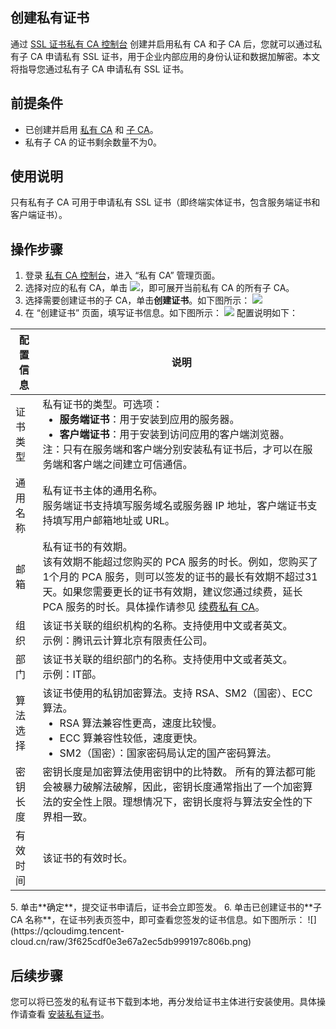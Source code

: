 ## 创建私有证书
通过 [SSL 证书私有 CA 控制台](https://console.cloud.tencent.com/private-ca) 创建并启用私有 CA 和子 CA 后，您就可以通过私有子 CA 申请私有 SSL 证书，用于企业内部应用的身份认证和数据加解密。本文将指导您通过私有子 CA 申请私有 SSL 证书。

## 前提条件
- 已创建并启用 [私有 CA](https://cloud.tencent.com/document/product/400/72329) 和 [子 CA](https://cloud.tencent.com/document/product/400/72330)。
- 私有子 CA 的证书剩余数量不为0。

## 使用说明
只有私有子 CA 可用于申请私有 SSL 证书（即终端实体证书，包含服务端证书和客户端证书）。

## 操作步骤
1. 登录 [私有 CA 控制台](https://console.cloud.tencent.com/private-ca)，进入 “私有 CA” 管理页面。
2. 选择对应的私有 CA，单击 <img src="https://qcloudimg.tencent-cloud.cn/raw/2a778da88f2967b7115274d776528941.png"/>，即可展开当前私有 CA 的所有子 CA。
3. 选择需要创建证书的子 CA，单击**创建证书**。如下图所示：
![](https://qcloudimg.tencent-cloud.cn/raw/bf83b7da8f0911dbf88c06241ca10cec.png)
4. 在 “创建证书” 页面，填写证书信息。如下图所示：
![](https://qcloudimg.tencent-cloud.cn/raw/f5a182beb1c033efd11383aba851f148.png)
配置说明如下：
<table>
<thead>
  <tr>
    <th>配置信息</th>
    <th>说明</th>
  </tr>
</thead>
<tbody>
  <tr>
    <td>证书类型</td>
    <td>私有证书的类型。可选项：<ul style="margin:0"><li><b>服务端证书</b>：用于安装到应用的服务器。</li><li><b>客户端证书</b>：用于安装到访问应用的客户端浏览器。</li></ul>注：只有在服务端和客户端分别安装私有证书后，才可以在服务端和客户端之间建立可信通信。</td>
  </tr>
  <tr>
    <td>通用名称</td>
    <td>私有证书主体的通用名称。<br>服务端证书支持填写服务域名或服务器 IP 地址，客户端证书支持填写用户邮箱地址或 URL。</td>
  </tr>
  <tr>
    <td>邮箱</td>
    <td>私有证书的有效期。<br>该有效期不能超过您购买的 PCA 服务的时长。例如，您购买了1个月的 PCA 服务，则可以签发的证书的最长有效期不超过31天。如果您需要更长的证书有效期，建议您通过续费，延长 PCA 服务的时长。具体操作请参见 <a href="https://cloud.tencent.com/document/product/400/72332">续费私有 CA</a>。</td>
  </tr>
  <tr>
    <td>组织</td>
    <td>该证书关联的组织机构的名称。支持使用中文或者英文。<br>示例：腾讯云计算北京有限责任公司。</td>
  </tr>
  <tr>
    <td>部门</td>
    <td>该证书关联的组织部门的名称。支持使用中文或者英文。<br>示例：IT部。</td>
  </tr>
  <tr>
    <td>算法选择</td>
    <td>该证书使用的私钥加密算法。支持 RSA、SM2（国密）、ECC 算法。<ul style="margin:0"><li>RSA 算法兼容性更高，速度比较慢。</li><li>ECC 算兼容性较低，速度更快。</li><li>SM2（国密）：国家密码局认定的国产密码算法。</li></ul></td>
  </tr>
  <tr>
    <td>密钥长度</td>
    <td>密钥长度是加密算法使用密钥中的比特数。 所有的算法都可能会被暴力破解法破解，因此，密钥长度通常指出了一个加密算法的安全性上限。理想情况下，密钥长度将与算法安全性的下界相一致。</td>
  </tr>
  <tr>
    <td>有效时间</td>
    <td>该证书的有效时长。</td>
  </tr>
</tbody>
</table>
5. 单击**确定**，提交证书申请后，证书会立即签发。
6. 单击已创建证书的**子 CA 名称**，在证书列表页签中，即可查看您签发的证书信息。如下图所示：
![](https://qcloudimg.tencent-cloud.cn/raw/3f625cdf0e3e67a2ec5db999197c806b.png)

## 后续步骤
您可以将已签发的私有证书下载到本地，再分发给证书主体进行安装使用。具体操作请查看 [安装私有证书](https://cloud.tencent.com/document/product/400/72336#illustrate)。
